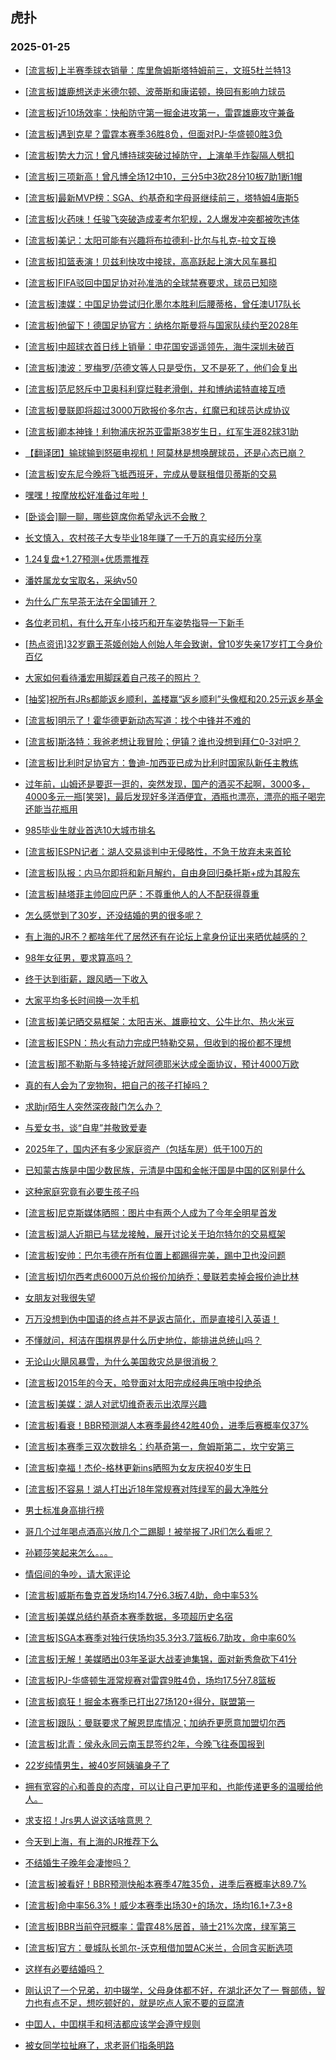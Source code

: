 ## 虎扑 
### 2025-01-25

+ [[流言板]上半赛季球衣销量：库里詹姆斯塔特姆前三，文班5杜兰特13](https://bbs.hupu.com/630166925.html)

+ [[流言板]雄鹿想送走米德尔顿、波蒂斯和康诺顿，换回有影响力球员](https://bbs.hupu.com/630168017.html)

+ [[流言板]近10场效率：快船防守第一掘金进攻第一，雷霆雄鹿攻守兼备](https://bbs.hupu.com/630168156.html)

+ [[流言板]遇到克星？雷霆本赛季36胜8负，但面对PJ-华盛顿0胜3负](https://bbs.hupu.com/630165873.html)

+ [[流言板]势大力沉！曾凡博持球突破过掉防守，上演单手炸裂隔人劈扣](https://bbs.hupu.com/630165526.html)

+ [[流言板]三项新高！曾凡博全场12中10，三分5中3砍28分10板7助1断1帽](https://bbs.hupu.com/630167418.html)

+ [[流言板]最新MVP榜：SGA、约基奇和字母哥继续前三，塔特姆4唐斯5](https://bbs.hupu.com/630168218.html)

+ [[流言板]火药味！任骏飞突破造成麦考尔犯规，2人爆发冲突都被吹违体](https://bbs.hupu.com/630165585.html)

+ [[流言板]美记：太阳可能有兴趣将布拉德利-比尔与扎克-拉文互换](https://bbs.hupu.com/630168416.html)

+ [[流言板]扣篮表演！贝兹利快攻中接球，高高跃起上演大风车暴扣](https://bbs.hupu.com/630165975.html)

+ [[流言板]FIFA驳回中国足协对孙准浩的全球禁赛要求，球员已知晓](https://bbs.hupu.com/630161617.html)

+ [[流言板]澳媒：中国足协尝试归化墨尔本胜利后腰蒂格，曾任澳U17队长](https://bbs.hupu.com/630162045.html)

+ [[流言板]他留下！德国足协官方：纳格尔斯曼将与国家队续约至2028年](https://bbs.hupu.com/630164015.html)

+ [[流言板]中超球衣首日线上销量：申花国安遥遥领先，海牛深圳未破百](https://bbs.hupu.com/630158799.html)

+ [[流言板]澳波：罗梅罗/范德文等人只是受伤，又不是死了，他们会复出](https://bbs.hupu.com/630165842.html)

+ [[流言板]范尼怒斥中卫奥科利穿烂鞋老滑倒，并和博纳诺特直接互喷](https://bbs.hupu.com/630163992.html)

+ [[流言板]曼联即将超过3000万欧报价多尔古，红魔已和球员达成协议](https://bbs.hupu.com/630162399.html)

+ [[流言板]卿本神锋！利物浦庆祝苏亚雷斯38岁生日，红军生涯82球31助](https://bbs.hupu.com/630165191.html)

+ [【翻译团】输球输到怒砸电视机！阿莫林是想唤醒球员，还是心态已崩？](https://bbs.hupu.com/630159184.html)

+ [[流言板]安东尼今晚将飞抵西班牙，完成从曼联租借贝蒂斯的交易](https://bbs.hupu.com/630165981.html)

+ [嘿嘿！按摩放松好准备过年啦！](https://bbs.hupu.com/630162040.html)

+ [[卧谈会]聊一聊，哪些筵席你希望永远不会散？](https://bbs.hupu.com/630166310.html)

+ [长文慎入，农村孩子大专毕业18年赚了一千万的真实经历分享](https://bbs.hupu.com/630166358.html)

+ [1.24复盘+1.27预测+优质票推荐](https://bbs.hupu.com/630168004.html)

+ [潘姓属龙女宝取名，采纳v50](https://bbs.hupu.com/630165328.html)

+ [为什么广东早茶无法在全国铺开？](https://bbs.hupu.com/630166249.html)

+ [各位老司机，有什么开车小技巧和开车姿势指导一下新手](https://bbs.hupu.com/630165359.html)

+ [[热点资讯]32岁霸王茶姬创始人创始人年会致谢，曾10岁失亲17岁打工今身价百亿](https://bbs.hupu.com/630164658.html)

+ [大家如何看待潘宏用脚踩着自己孩子的照片？](https://bbs.hupu.com/630165466.html)

+ [[抽奖]祝所有JRs都能返乡顺利，盖楼赢“返乡顺利”头像框和20.25元返乡基金](https://bbs.hupu.com/630164822.html)

+ [[流言板]明示了！霍华德更新动态写道：找个中锋并不难的](https://bbs.hupu.com/630168631.html)

+ [[流言板]斯洛特：我爸老想让我冒险；伊镇？谁也没想到拜仁0-3对吧？](https://bbs.hupu.com/630163806.html)

+ [[流言板]比利时足协官方：鲁迪-加西亚已成为比利时国家队新任主教练](https://bbs.hupu.com/630162597.html)

+ [过年前，山姆还是要逛一逛的，突然发现，国产的酒买不起啊，3000多，4000多元一瓶[笑哭]，最后发现好多洋酒便宜，酒瓶也漂亮，漂亮的瓶子喝完还能当花瓶用](https://bbs.hupu.com/630166022.html)

+ [985毕业生就业首选10大城市排名](https://bbs.hupu.com/630165375.html)

+ [[流言板]ESPN记者：湖人交易谈判中无侵略性，不急于放弃未来首轮](https://bbs.hupu.com/630168357.html)

+ [[流言板]队报：内马尔即将和新月解约，自由身回归桑托斯+成为其股东](https://bbs.hupu.com/630169474.html)

+ [[流言板]赫塔菲主帅回应巴萨：不尊重他人的人不配获得尊重](https://bbs.hupu.com/630169057.html)

+ [怎么感觉到了30岁，还没结婚的男的很多呢？](https://bbs.hupu.com/630166459.html)

+ [有上海的JR不？都啥年代了居然还有在论坛上拿身份证出来晒优越感的？](https://bbs.hupu.com/630168384.html)

+ [98年女征男，要求算高吗？](https://bbs.hupu.com/630165927.html)

+ [终于达到街薪，跟风晒一下收入](https://bbs.hupu.com/630167694.html)

+ [大家平均多长时间换一次手机](https://bbs.hupu.com/630168675.html)

+ [[流言板]美记晒交易框架：太阳吉米、雄鹿拉文、公牛比尔、热火米豆](https://bbs.hupu.com/630168692.html)

+ [[流言板]ESPN：热火有动力完成巴特勒交易，但收到的报价都不理想](https://bbs.hupu.com/630168791.html)

+ [[流言板]那不勒斯与多特接近就阿德耶米达成全面协议，预计4000万欧](https://bbs.hupu.com/630169538.html)

+ [真的有人会为了宠物狗，把自己的孩子打掉吗？](https://bbs.hupu.com/630167757.html)

+ [求助jr陌生人突然深夜敲门怎么办？](https://bbs.hupu.com/630169347.html)

+ [与爱女书，谈“自卑”并敬致爱妻](https://bbs.hupu.com/630168837.html)

+ [2025年了，国内还有多少家庭资产（包括车房）低于100万的](https://bbs.hupu.com/630167662.html)

+ [已知蒙古族是中国少数民族，元清是中国和金帐汗国是中国的区别是什么](https://bbs.hupu.com/630166752.html)

+ [这种家庭究竟有必要生孩子吗](https://bbs.hupu.com/630168166.html)

+ [[流言板]尼克斯媒体晒照：图片中有两个人成为了今年全明星首发](https://bbs.hupu.com/630168737.html)

+ [[流言板]湖人近期已与猛龙接触，展开讨论关于珀尔特尔的交易框架](https://bbs.hupu.com/630170171.html)

+ [[流言板]安帅：巴尔韦德在所有位置上都踢得完美，踢中卫也没问题](https://bbs.hupu.com/630166169.html)

+ [[流言板]切尔西考虑6000万总价报价加纳乔；曼联若卖掉会报价迪比林](https://bbs.hupu.com/630165448.html)

+ [女朋友对我很失望](https://bbs.hupu.com/630170222.html)

+ [万万没想到伪中国语的终点并不是返古简化，而是直接引入英语！](https://bbs.hupu.com/630169569.html)

+ [不懂就问，柯洁在围棋界是什么历史地位，能排进总统山吗？](https://bbs.hupu.com/630169663.html)

+ [无论山火飓风暴雪，为什么美国救灾总是很消极？](https://bbs.hupu.com/630168543.html)

+ [[流言板]2015年的今天，哈登面对太阳完成经典压哨中投绝杀](https://bbs.hupu.com/630169163.html)

+ [[流言板]美媒：湖人对武切维奇表示出浓厚兴趣](https://bbs.hupu.com/630170137.html)

+ [[流言板]看衰！BBR预测湖人本赛季最终42胜40负，进季后赛概率仅37%](https://bbs.hupu.com/630170076.html)

+ [[流言板]本赛季三双次数排名：约基奇第一，詹姆斯第二，坎宁安第三](https://bbs.hupu.com/630169261.html)

+ [[流言板]幸福！杰伦-格林更新ins晒照为女友庆祝40岁生日](https://bbs.hupu.com/630170139.html)

+ [[流言板]不容易！湖人打出近18年常规赛对阵绿军的最大净胜分](https://bbs.hupu.com/630169189.html)

+ [男士标准身高排行榜](https://bbs.hupu.com/630168817.html)

+ [哥几个过年喝点酒高兴放几个二踢脚！被举报了JR们怎么看呢？](https://bbs.hupu.com/630168735.html)

+ [孙颖莎笑起来怎么。。。](https://bbs.hupu.com/630169093.html)

+ [情侣间的争吵，请大家评论](https://bbs.hupu.com/630169623.html)

+ [[流言板]威斯布鲁克首发场均14.7分6.3板7.4助，命中率53%](https://bbs.hupu.com/630169851.html)

+ [[流言板]美媒总结约基奇本赛季数据，多项超历史名宿](https://bbs.hupu.com/630170202.html)

+ [[流言板]SGA本赛季对独行侠场均35.3分3.7篮板6.7助攻，命中率60%](https://bbs.hupu.com/630169344.html)

+ [[流言板]无解！美媒晒出03年圣诞大战麦迪集锦，面对新秀詹砍下41分](https://bbs.hupu.com/630169976.html)

+ [[流言板]PJ-华盛顿生涯常规赛对雷霆9胜4负，场均17.5分7.8篮板](https://bbs.hupu.com/630169417.html)

+ [[流言板]疯狂！掘金本赛季已打出27场120+得分，联盟第一](https://bbs.hupu.com/630169615.html)

+ [[流言板]跟队：曼联要求了解恩昆库情况；加纳乔更愿意加盟切尔西](https://bbs.hupu.com/630169508.html)

+ [[流言板]北青：侯永永同云南玉昆签约2年，今晚飞往泰国报到](https://bbs.hupu.com/630164991.html)

+ [22岁纯情男生，被40岁阿姨骗身子了](https://bbs.hupu.com/630170478.html)

+ [拥有宽容的心和善良的态度，可以让自己更加平和，也能传递更多的温暖给他人。](https://bbs.hupu.com/630170278.html)

+ [求支招！Jrs男人说这话啥意思？](https://bbs.hupu.com/630170196.html)

+ [今天到上海，有上海的JR推荐下么](https://bbs.hupu.com/630170155.html)

+ [不结婚生子晚年会凄惨吗？](https://bbs.hupu.com/630170248.html)

+ [[流言板]被看好！BBR预测快船本赛季47胜35负，进季后赛概率达89.7%](https://bbs.hupu.com/630170172.html)

+ [[流言板]命中率56.3%！威少本赛季出场30+的场次，场均16.1+7.3+8](https://bbs.hupu.com/630169768.html)

+ [[流言板]BBR当前夺冠概率：雷霆48%居首，骑士21%次席，绿军第三](https://bbs.hupu.com/630170449.html)

+ [[流言板]官方：曼城队长凯尔-沃克租借加盟AC米兰，合同含买断选项](https://bbs.hupu.com/630170351.html)

+ [这样有必要结婚吗？](https://bbs.hupu.com/630170543.html)

+ [刚认识了一个兄弟，初中辍学，父母身体都不好，在湖北还欠了一 臀部债，智力也有点不足，想吃顿好的，就是吃点人家不要的豆腐渣](https://bbs.hupu.com/630170592.html)

+ [中囯人，中囯棋手和柯洁都应该学会遵守规则](https://bbs.hupu.com/630170554.html)

+ [被女同学拉扯麻了，求老哥们指条明路](https://bbs.hupu.com/630170412.html)

